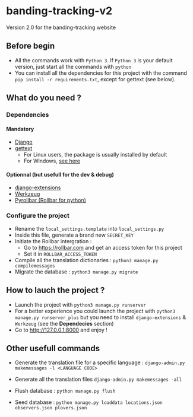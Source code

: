 # banding-tracking-v2
Version 2.0 for the banding-tracking website


## Before begin
 * All the commands work with `Python 3`. If `Python 3` is your default version, just start all the commands with `python`
 * You can install all the dependencies for this project with the command `pip install -r requirements.txt`, except for gettext (see below).

## What do you need ?

### Dependencies

#### Mandatory
 * [Django](https://www.djangoproject.com/download)
 * [gettext](https://www.gnu.org/software/gettext/)
   * For Linux users, the package is usually installed by default
   * For Windows, [see here](https://docs.djangoproject.com/en/1.9/topics/i18n/translation/#gettext-on-windows])

#### Optionnal (but usefull for the dev & debug)
 * [django-extensions](https://github.com/django-extensions/django-extensions)
 * [Werkzeug](http://werkzeug.pocoo.org/)
 * [Pyrollbar (Rollbar for python)](https://github.com/rollbar/pyrollbar)

### Configure the project
 * Rename the `local_settings.template` into `local_settings.py`
 * Inside this file, generate a brand new `SECRET_KEY`
 * Initiate the Rollbar intergration :
   * Go to https://rollbar.com and get an access token for this project
   * Set it in `ROLLBAR_ACCESS_TOKEN`
 * Compile all the translation dictionaries : `python3 manage.py compilemessages`
 * Migrate the database : `python3 manage.py migrate`

## How to lauch the project ?
 * Launch the project with `python3 manage.py runserver`
 * For a better experience you could launch the project with `python3 manage.py runserver_plus` but you need to install `django-extensions` & `Werkzeug` (see the **Dependecies** section)
 * Go to http://127.0.0.1:8000 and enjoy !

## Other usefull commands
 * Generate the translation file for a specific language : ```django-admin.py makemessages -l <LANGUAGE CODE>```
 * Generate all the translation files ```django-admin.py makemessages -all```

 * Flush database : `python manage.py flush`
 * Seed database : `python manage.py loaddata locations.json observers.json plovers.json`
